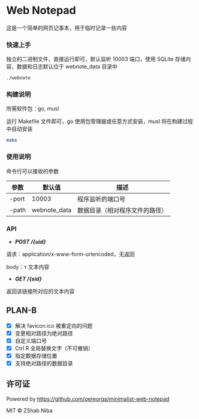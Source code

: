 # Web Notepad

这是一个简单的网页记事本，用于临时记录一些内容

### 快速上手

独立的二进制文件，直接运行即可，默认监听 10003 端口，使用 SQLite 存储内容，数据和日志默认位于 webnote_data 目录中

```sh
./webnote
```

### 构建说明

所需软件包：go, musl

运行 Makefile 文件即可，go 使用包管理器或任意方式安装，musl 将在构建过程中自动安装

```sh
make
```

### 使用说明

命令行可以接收的参数

| 参数    | 默认值          | 描述              |
|-------|--------------|-----------------|
| -port | 10003        | 程序监听的端口号        |
| -path | webnote_data | 数据目录（相对程序文件的路径） |

### API

- ___POST /{uid}___

请求：application/x-www-form-urlencoded，无返回

body：`t` 文本内容

- ___GET /{sid}___

返回该链接所对应的文本内容

## PLAN-B

- [x] 解决 favicon.ico 被重定向的问题
- [x] 变更相对路径为绝对路径
- [x] 自定义端口号
- [x] Ctrl R 全局替换文字（不可撤销）
- [x] 指定数据存储位置
- [x] 支持绝对路径的数据目录

## 许可证

Powered by https://github.com/pereorga/minimalist-web-notepad

MIT © ZShab Niba
